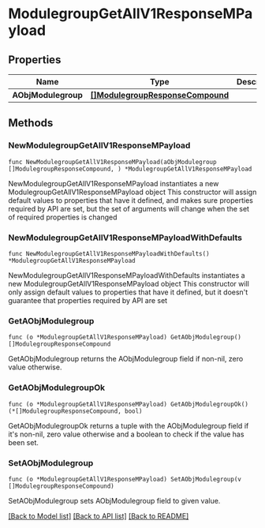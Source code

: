 # ModulegroupGetAllV1ResponseMPayload

## Properties

Name | Type | Description | Notes
------------ | ------------- | ------------- | -------------
**AObjModulegroup** | [**[]ModulegroupResponseCompound**](ModulegroupResponseCompound.md) |  | 

## Methods

### NewModulegroupGetAllV1ResponseMPayload

`func NewModulegroupGetAllV1ResponseMPayload(aObjModulegroup []ModulegroupResponseCompound, ) *ModulegroupGetAllV1ResponseMPayload`

NewModulegroupGetAllV1ResponseMPayload instantiates a new ModulegroupGetAllV1ResponseMPayload object
This constructor will assign default values to properties that have it defined,
and makes sure properties required by API are set, but the set of arguments
will change when the set of required properties is changed

### NewModulegroupGetAllV1ResponseMPayloadWithDefaults

`func NewModulegroupGetAllV1ResponseMPayloadWithDefaults() *ModulegroupGetAllV1ResponseMPayload`

NewModulegroupGetAllV1ResponseMPayloadWithDefaults instantiates a new ModulegroupGetAllV1ResponseMPayload object
This constructor will only assign default values to properties that have it defined,
but it doesn't guarantee that properties required by API are set

### GetAObjModulegroup

`func (o *ModulegroupGetAllV1ResponseMPayload) GetAObjModulegroup() []ModulegroupResponseCompound`

GetAObjModulegroup returns the AObjModulegroup field if non-nil, zero value otherwise.

### GetAObjModulegroupOk

`func (o *ModulegroupGetAllV1ResponseMPayload) GetAObjModulegroupOk() (*[]ModulegroupResponseCompound, bool)`

GetAObjModulegroupOk returns a tuple with the AObjModulegroup field if it's non-nil, zero value otherwise
and a boolean to check if the value has been set.

### SetAObjModulegroup

`func (o *ModulegroupGetAllV1ResponseMPayload) SetAObjModulegroup(v []ModulegroupResponseCompound)`

SetAObjModulegroup sets AObjModulegroup field to given value.



[[Back to Model list]](../README.md#documentation-for-models) [[Back to API list]](../README.md#documentation-for-api-endpoints) [[Back to README]](../README.md)



